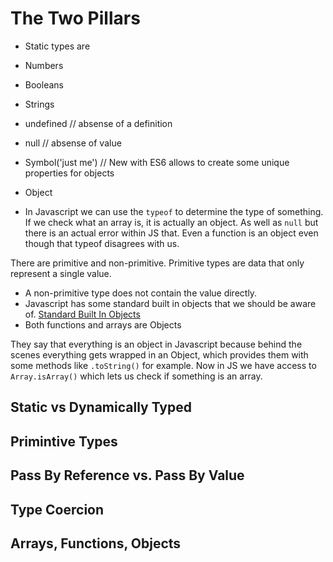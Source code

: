# The Two Pillars

* Static types are

* Numbers

* Booleans

* Strings

* undefined // absense of a definition

* null // absense of value

* Symbol('just me') // New with ES6 allows to create some unique properties for objects

* Object

* In Javascript we can use the `typeof` to determine the type of something. If we check what an array is, it is actually an object. As well as `null` but there is an actual error within JS that. Even a function is an object even though that typeof disagrees with us.

There are primitive and non-primitive. Primitive types are data that only represent a single value.

* A non-primitive type does not contain the value directly.
* Javascript has some standard built in objects that we should be aware of. [Standard Built In Objects](https://developer.mozilla.org/en-US/docs/Web/JavaScript/Reference/Global_Objects)
* Both functions and arrays are Objects

They say that everything is an object in Javascript because behind the scenes everything gets wrapped in an Object, which provides them with some methods like `.toString()` for example.
Now in JS we have access to `Array.isArray()` which lets us check if something is an array.

## Static vs Dynamically Typed

## Primintive Types

## Pass By Reference vs. Pass By Value

## Type Coercion

## Arrays, Functions, Objects
